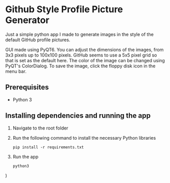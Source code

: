 # Github Style Profile Picture Generator

Just a simple python app I made to generate images in the style of the default GitHub profile pictures. 

GUI made using PyQT6. You can adjust the dimensions of the images, from 3x3 pixels up to 100x100 pixels. GitHub seems to use a 5x5 pixel grid so that is set as the default here. The color of the image can be changed using PyQT's ColorDialog. To save the image, click the floppy disk icon in the menu bar.

## Prerequisites

- Python 3

## Installing dependencies and running the app

1. Navigate to the root folder

2. Run the following command to install the necessary Python libraries

       pip install -r requirements.txt
 
3. Run the app

       python3 
)
